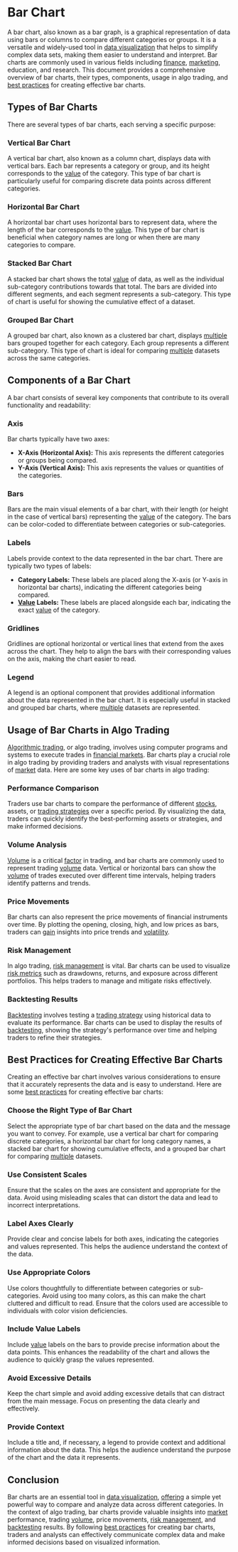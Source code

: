 # Bar Chart

A bar chart, also known as a bar graph, is a graphical representation of data using bars or columns to compare different categories or groups. It is a versatile and widely-used tool in [data visualization](../d/data_visualization.md) that helps to simplify complex data sets, making them easier to understand and interpret. Bar charts are commonly used in various fields including [finance](../f/finance.md), [marketing](../m/marketing.md), education, and research. This document provides a comprehensive overview of bar charts, their types, components, usage in algo trading, and [best practices](../b/best_practices.md) for creating effective bar charts.

## Types of Bar Charts

There are several types of bar charts, each serving a specific purpose:

### Vertical Bar Chart

A vertical bar chart, also known as a column chart, displays data with vertical bars. Each bar represents a category or group, and its height corresponds to the [value](../v/value.md) of the category. This type of bar chart is particularly useful for comparing discrete data points across different categories.

### Horizontal Bar Chart

A horizontal bar chart uses horizontal bars to represent data, where the length of the bar corresponds to the [value](../v/value.md). This type of bar chart is beneficial when category names are long or when there are many categories to compare.

### Stacked Bar Chart

A stacked bar chart shows the total [value](../v/value.md) of data, as well as the individual sub-category contributions towards that total. The bars are divided into different segments, and each segment represents a sub-category. This type of chart is useful for showing the cumulative effect of a dataset.

### Grouped Bar Chart

A grouped bar chart, also known as a clustered bar chart, displays [multiple](../m/multiple.md) bars grouped together for each category. Each group represents a different sub-category. This type of chart is ideal for comparing [multiple](../m/multiple.md) datasets across the same categories.

## Components of a Bar Chart

A bar chart consists of several key components that contribute to its overall functionality and readability:

### Axis

Bar charts typically have two axes:

- **X-Axis (Horizontal Axis):** This axis represents the different categories or groups being compared.
- **Y-Axis (Vertical Axis):** This axis represents the values or quantities of the categories.

### Bars

Bars are the main visual elements of a bar chart, with their length (or height in the case of vertical bars) representing the [value](../v/value.md) of the category. The bars can be color-coded to differentiate between categories or sub-categories.

### Labels

Labels provide context to the data represented in the bar chart. There are typically two types of labels:

- **Category Labels:** These labels are placed along the X-axis (or Y-axis in horizontal bar charts), indicating the different categories being compared.
- **[Value](../v/value.md) Labels:** These labels are placed alongside each bar, indicating the exact [value](../v/value.md) of the category.

### Gridlines

Gridlines are optional horizontal or vertical lines that extend from the axes across the chart. They help to align the bars with their corresponding values on the axis, making the chart easier to read.

### Legend

A legend is an optional component that provides additional information about the data represented in the bar chart. It is especially useful in stacked and grouped bar charts, where [multiple](../m/multiple.md) datasets are represented.

## Usage of Bar Charts in Algo Trading

[Algorithmic trading](../a/accountability.md), or algo trading, involves using computer programs and systems to execute trades in [financial markets](../f/financial_market.md). Bar charts play a crucial role in algo trading by providing traders and analysts with visual representations of [market](../m/market.md) data. Here are some key uses of bar charts in algo trading:

### Performance Comparison

Traders use bar charts to compare the performance of different [stocks](../s/stock.md), assets, or [trading strategies](../t/trading_strategies.md) over a specific period. By visualizing the data, traders can quickly identify the best-performing assets or strategies, and make informed decisions.

### Volume Analysis

[Volume](../v/volume.md) is a critical [factor](../f/factor.md) in trading, and bar charts are commonly used to represent trading [volume](../v/volume.md) data. Vertical or horizontal bars can show the [volume](../v/volume.md) of trades executed over different time intervals, helping traders identify patterns and trends.

### Price Movements

Bar charts can also represent the price movements of financial instruments over time. By plotting the opening, closing, high, and low prices as bars, traders can [gain](../g/gain.md) insights into price trends and [volatility](../v/volatility.md).

### Risk Management

In algo trading, [risk management](../r/risk_management.md) is vital. Bar charts can be used to visualize [risk metrics](../r/risk_metrics.md) such as drawdowns, returns, and exposure across different portfolios. This helps traders to manage and mitigate risks effectively.

### Backtesting Results

[Backtesting](../b/backtesting.md) involves testing a [trading strategy](../t/trading_strategy.md) using historical data to evaluate its performance. Bar charts can be used to display the results of [backtesting](../b/backtesting.md), showing the strategy's performance over time and helping traders to refine their strategies.

## Best Practices for Creating Effective Bar Charts

Creating an effective bar chart involves various considerations to ensure that it accurately represents the data and is easy to understand. Here are some [best practices](../b/best_practices.md) for creating effective bar charts:

### Choose the Right Type of Bar Chart

Select the appropriate type of bar chart based on the data and the message you want to convey. For example, use a vertical bar chart for comparing discrete categories, a horizontal bar chart for long category names, a stacked bar chart for showing cumulative effects, and a grouped bar chart for comparing [multiple](../m/multiple.md) datasets.

### Use Consistent Scales

Ensure that the scales on the axes are consistent and appropriate for the data. Avoid using misleading scales that can distort the data and lead to incorrect interpretations.

### Label Axes Clearly

Provide clear and concise labels for both axes, indicating the categories and values represented. This helps the audience understand the context of the data.

### Use Appropriate Colors

Use colors thoughtfully to differentiate between categories or sub-categories. Avoid using too many colors, as this can make the chart cluttered and difficult to read. Ensure that the colors used are accessible to individuals with color vision deficiencies.

### Include Value Labels

Include [value](../v/value.md) labels on the bars to provide precise information about the data points. This enhances the readability of the chart and allows the audience to quickly grasp the values represented.

### Avoid Excessive Details

Keep the chart simple and avoid adding excessive details that can distract from the main message. Focus on presenting the data clearly and effectively.

### Provide Context

Include a title and, if necessary, a legend to provide context and additional information about the data. This helps the audience understand the purpose of the chart and the data it represents.

## Conclusion

Bar charts are an essential tool in [data visualization](../d/data_visualization.md), [offering](../o/offering.md) a simple yet powerful way to compare and analyze data across different categories. In the context of algo trading, bar charts provide valuable insights into [market](../m/market.md) performance, trading [volume](../v/volume.md), price movements, [risk management](../r/risk_management.md), and [backtesting](../b/backtesting.md) results. By following [best practices](../b/best_practices.md) for creating bar charts, traders and analysts can effectively communicate complex data and make informed decisions based on visualized information.